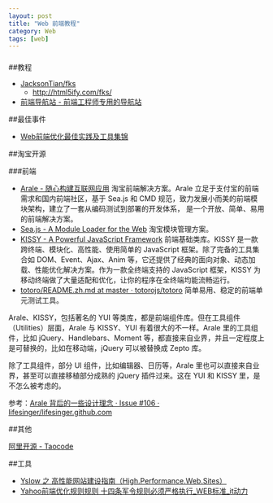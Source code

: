 ```yaml
---
layout: post
title: "Web 前端教程"
category: Web
tags: [web]
---
```

### 
##教程

- [JacksonTian/fks](https://github.com/JacksonTian/fks)
    + http://html5ify.com/fks/
- [前端导航站 - 前端工程师专用的导航站](http://123.jser.us/)

##最佳事件

- [Web前端优化最佳实践及工具集锦](http://www.csdn.net/article/2013-09-23/2817020-web-performance-optimization)

##淘宝开源

###前端

- [Arale - 随心构建互联网应用](http://aralejs.org/) 淘宝前端解决方案。Arale 立足于支付宝的前端需求和国内前端社区，基于 Sea.js 和 CMD 规范，致力发展小而美的前端模块架构，建立了一套从编码测试到部署的开发体系， 是一个开放、简单、易用的前端解决方案。
- [Sea.js - A Module Loader for the Web](http://seajs.org/docs/) 淘宝模块管理方案。
- [KISSY - A Powerful JavaScript Framework](http://docs.kissyui.com/) 前端基础类库。KISSY   是一款跨终端、模块化、高性能、使用简单的 JavaScript 框架。除了完备的工具集合如 DOM、Event、Ajax、Anim 等，它还提供了经典的面向对象、动态加载、性能优化解决方案。作为一款全终端支持的 JavaScript 框架，KISSY 为移动终端做了大量适配和优化，让你的程序在全终端均能流畅运行。
- [totoro/README.zh.md at master · totorojs/totoro](https://github.com/totorojs/totoro/blob/master/README.zh.md) 简单易用、稳定的前端单元测试工具。

Arale、KISSY，包括著名的 YUI 等类库，都是前端组件库。但在工具组件（Utilities）层面，Arale 与 KISSY、YUI 有着很大的不一样。Arale 里的工具组件，比如 jQuery、Handlebars、Moment 等，都直接来自业界，并且一定程度上是可替换的，比如在移动端，jQuery 可以被替换成 Zepto 库。

除了工具组件，部分 UI 组件，比如编辑器、日历等，Arale 里也可以直接来自业界，甚至可以直接移植部分成熟的 jQuery 插件过来。这在 YUI 和 KISSY 里，是不怎么被考虑的。

参考：[Arale 背后的一些设计理念 · Issue #106 · lifesinger/lifesinger.github.com](https://github.com/lifesinger/lifesinger.github.com/issues/106)

##其他

[阿里开源 - Taocode](http://code.taobao.org/opensources/)

##工具

- [Yslow 之 高性能网站建设指南（High.Performance.Web.Sites）](http://julying.com/blog/high-performance-web-siteso-reilly/)
- [Yahoo前端优化规则规则 十四条军令规则必须严格执行_WEB标准_it动力](http://www.itokit.com/2012/0704/74572.html)










